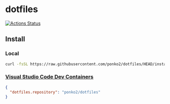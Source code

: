 # dotfiles

[![Actions Status](https://github.com/ponko2/dotfiles/actions/workflows/test.yml/badge.svg)](https://github.com/ponko2/dotfiles/actions/workflows/test.yml)

## Install

### Local
```sh
curl -fsSL https://raw.githubusercontent.com/ponko2/dotfiles/HEAD/install.sh | /bin/bash
```

### [Visual Studio Code Dev Containers](https://code.visualstudio.com/docs/devcontainers/containers)
```json
{
  "dotfiles.repository": "ponko2/dotfiles"
}
```
